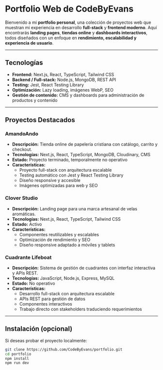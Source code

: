 # Portfolio Web de CodeByEvans

Bienvenido a mi **portfolio personal**, una colección de proyectos web que muestran mi experiencia en desarrollo **full-stack** y **frontend moderno**. Aquí encontrarás **landing pages**, **tiendas online** y **dashboards interactivos**, todos diseñados con un enfoque en **rendimiento, escalabilidad y experiencia de usuario**.

---

## Tecnologías

- **Frontend:** Next.js, React, TypeScript, Tailwind CSS
- **Backend / Full-stack:** Node.js, MongoDB, REST API
- **Testing:** Jest, React Testing Library
- **Optimización:** Lazy loading, imágenes WebP, SEO
- **Gestión de contenido:** CMS y dashboards para administración de productos y contenido

---

## Proyectos Destacados

### AmandoAndo

- **Descripción:** Tienda online de papelería cristiana con catálogo, carrito y checkout.
- **Tecnologías:** Next.js, React, TypeScript, MongoDB, Cloudinary, CMS
- **Estado:** Proyecto terminado, temporalmente no operativo
- **Características:**
  - Proyecto full-stack con arquitectura escalable
  - Testing automático con Jest y React Testing Library
  - Diseño responsive y accesible
  - Imágenes optimizadas para web y SEO

### Clover Studio

- **Descripción:** Landing page para una marca artesanal de velas aromáticas.
- **Tecnologías:** Next.js, React, TypeScript, Tailwind CSS
- **Estado:** Activo
- **Características:**
  - Componentes reutilizables y escalables
  - Optimización de rendimiento y SEO
  - Diseño responsive adaptado a móviles y tablets

### Cuadrante Lifeboat

- **Descripción:** Sistema de gestión de cuadrantes con interfaz interactiva y APIs REST.
- **Tecnologías:** JavaScript, Node.js, Express, MySQL
- **Estado:** No operativo
- **Características:**
  - Desarrollo full-stack con arquitectura escalable
  - APIs REST para gestión de datos
  - Componentes interactivos
  - Trabajo directo con stakeholders traduciendo requerimientos

---

## Instalación (opcional)

Si deseas probar el proyecto localmente:

```bash
git clone https://github.com/CodeByEvans/portfolio.git
cd portfolio
npm install
npm run dev
```
